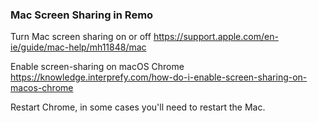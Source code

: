 ### Mac Screen Sharing in Remo

Turn Mac screen sharing on or off
https://support.apple.com/en-ie/guide/mac-help/mh11848/mac

Enable screen-sharing on macOS Chrome
https://knowledge.interprefy.com/how-do-i-enable-screen-sharing-on-macos-chrome

Restart Chrome, in some cases you'll need to restart the Mac.
